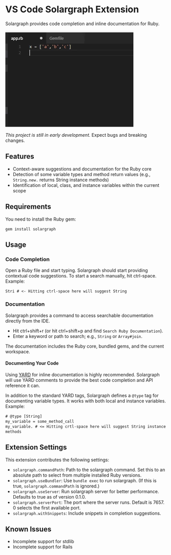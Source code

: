 # VS Code Solargraph Extension

Solargraph provides code completion and inline documentation for Ruby.

![Screenshot](vscode-solargraph-0.1.0.gif)

*This project is still in early development.* Expect bugs and breaking changes.

## Features

* Context-aware suggestions and documentation for the Ruby core
* Detection of some variable types and method return values (e.g., `String.new.` returns String instance methods)
* Identification of local, class, and instance variables within the current scope

## Requirements

You need to install the Ruby gem:

    gem install solargraph

## Usage

### Code Completion

Open a Ruby file and start typing. Solargraph should start providing contextual code suggestions. To start a search manually, hit ctrl-space. Example:

    Stri # <- Hitting ctrl-space here will suggest String

### Documentation

Solargraph provides a command to access searchable documentation directly from the IDE.

* Hit ctrl+shift+r (or hit ctrl+shift+p and find `Search Ruby Documentation`).
* Enter a keyword or path to search; e.g., `String` or `Array#join`.

The documentation includes the Ruby core, bundled gems, and the current workspace.

#### Documenting Your Code

Using [YARD](http://www.rubydoc.info/gems/yard/file/docs/GettingStarted.md) for inline documentation is highly recommended.
Solargraph will use YARD comments to provide the best code completion and API reference it can.

In addition to the standard YARD tags, Solargraph defines a `@type` tag for documenting variable types. It works with both
local and instance variables. Example:

    # @type [String]
    my_variable = some_method_call
    my_variable. # <= Hitting crtl-space here will suggest String instance methods

## Extension Settings

This extension contributes the following settings:

* `solargraph.commandPath`: Path to the solargraph command.  Set this to an absolute path to select from multiple installed Ruby versions.
* `solargraph.useBundler`: Use `bundle exec` to run solargraph. (If this is true, `solargraph.commandPath` is ignored.)
* `solargraph.useServer`: Run solargraph server for better performance. Defaults to true as of version 0.1.0.
* `solargraph.serverPort`: The port where the server runs. Default is 7657. 0 selects the first available port.
* `solargraph.withSnippets`: Include snippets in completion suggestions.

## Known Issues

* Incomplete support for stdlib
* Incomplete support for Rails

